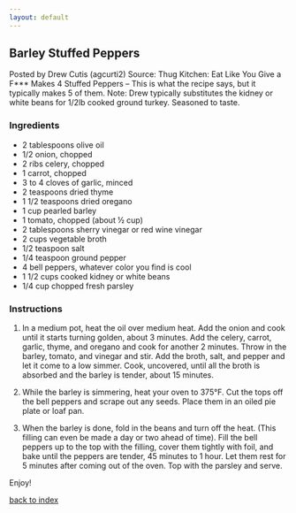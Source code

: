 ```yaml
---
layout: default
---
```


<!---
This is a comment. Note the triple dash to start, but double to end
-->

## Barley Stuffed Peppers
<!---
Put your name or github username somewhere
-->
Posted by Drew Cutis (agcurti2)
Source: Thug Kitchen: Eat Like You Give a F***
Makes 4 Stuffed Peppers – This is what the recipe says, but it typically makes 5 of them.
Note: Drew typically substitutes the kidney or white beans for 1/2lb cooked ground turkey. Seasoned to taste.

### Ingredients
- 2 tablespoons olive oil
- 1/2 onion, chopped
- 2 ribs celery, chopped
- 1 carrot, chopped
- 3 to 4 cloves of garlic, minced
- 2 teaspoons dried thyme
- 1 1/2 teaspoons dried oregano
- 1 cup pearled barley
- 1 tomato, chopped (about ½ cup)
- 2 tablespoons sherry vinegar or red wine vinegar
- 2 cups vegetable broth
- 1/2 teaspoon salt
- 1/4 teaspoon ground pepper
- 4 bell peppers, whatever color you find is cool
- 1 1/2 cups cooked kidney or white beans
- 1/4 cup chopped fresh parsley


### Instructions
1.	In a medium pot, heat the oil over medium heat. Add the onion and cook until it starts turning golden, about 3 minutes. Add the celery, carrot, garlic, thyme, and oregano and cook for another 2 minutes. Throw in the barley, tomato, and vinegar and stir. Add the broth, salt, and pepper and let it come to a low simmer. Cook, uncovered, until all the broth is absorbed and the barley is tender, about 15 minutes.

2.	While the barley is simmering, heat your oven to 375°F. Cut the tops off the bell peppers and scrape out any seeds. Place them in an oiled pie plate or loaf pan.

3.	When the barley is done, fold in the beans and turn off the heat. (This filling can even be made a day or two ahead of time). Fill the bell peppers up to the top with the filling, cover them tightly with foil, and bake until the peppers are tender, 45 minutes to 1 hour. Let them rest for 5 minutes after coming out of the oven. Top with the parsley and serve.

Enjoy!

<!--
Keep this link to return to the index
-->
[back to index](../)